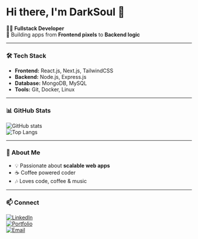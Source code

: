 # Hi there, I'm DarkSoul 👋

👨‍💻 **Fullstack Developer**  
🚀 Building apps from **Frontend pixels** to **Backend logic**  

---

### 🛠️ Tech Stack
- **Frontend:** React.js, Next.js, TailwindCSS  
- **Backend:** Node.js, Express.js  
- **Database:** MongoDB, MySQL  
- **Tools:** Git, Docker, Linux  

---

### 📊 GitHub Stats
![GitHub stats](https://github-readme-stats.vercel.app/api?username=darksoul729&show_icons=true&theme=tokyonight)  
![Top Langs](https://github-readme-stats.vercel.app/api/top-langs/?username=darksoul729&layout=compact&theme=tokyonight)  

---

### 🌱 About Me
- 💡 Passionate about **scalable web apps**  
- ☕ Coffee powered coder  
- 🎶 Loves code, coffee & music  

---

### 📫 Connect
[![LinkedIn](https://img.shields.io/badge/LinkedIn-blue?logo=linkedin&logoColor=white)](#)  
[![Portfolio](https://img.shields.io/badge/Portfolio-000?logo=vercel&logoColor=white)](#)  
[![Email](https://img.shields.io/badge/Email-D14836?logo=gmail&logoColor=white)](mailto:your@email.com)
